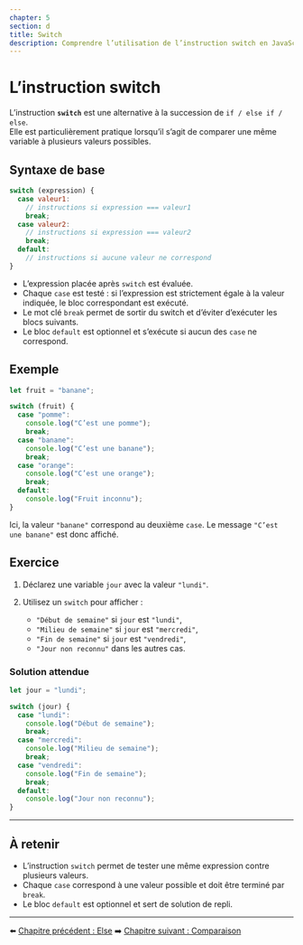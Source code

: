 ```yaml
---
chapter: 5
section: d
title: Switch
description: Comprendre l’utilisation de l’instruction switch en JavaScript pour gérer plusieurs cas possibles de manière claire et lisible.
---
```


# L’instruction switch

L’instruction **`switch`** est une alternative à la succession de `if / else if / else`.  
Elle est particulièrement pratique lorsqu’il s’agit de comparer une même variable à plusieurs valeurs possibles.


## Syntaxe de base

```javascript
switch (expression) {
  case valeur1:
    // instructions si expression === valeur1
    break;
  case valeur2:
    // instructions si expression === valeur2
    break;
  default:
    // instructions si aucune valeur ne correspond
}
```

* L’expression placée après `switch` est évaluée.
* Chaque `case` est testé : si l’expression est strictement égale à la valeur indiquée, le bloc correspondant est exécuté.
* Le mot clé `break` permet de sortir du switch et d’éviter d’exécuter les blocs suivants.
* Le bloc `default` est optionnel et s’exécute si aucun des `case` ne correspond.


## Exemple

```javascript
let fruit = "banane";

switch (fruit) {
  case "pomme":
    console.log("C’est une pomme");
    break;
  case "banane":
    console.log("C’est une banane");
    break;
  case "orange":
    console.log("C’est une orange");
    break;
  default:
    console.log("Fruit inconnu");
}
```

Ici, la valeur `"banane"` correspond au deuxième `case`.
Le message `"C’est une banane"` est donc affiché.


## Exercice

1. Déclarez une variable `jour` avec la valeur `"lundi"`.
2. Utilisez un `switch` pour afficher :

   * `"Début de semaine"` si `jour` est `"lundi"`,
   * `"Milieu de semaine"` si `jour` est `"mercredi"`,
   * `"Fin de semaine"` si `jour` est `"vendredi"`,
   * `"Jour non reconnu"` dans les autres cas.

### Solution attendue

```javascript
let jour = "lundi";

switch (jour) {
  case "lundi":
    console.log("Début de semaine");
    break;
  case "mercredi":
    console.log("Milieu de semaine");
    break;
  case "vendredi":
    console.log("Fin de semaine");
    break;
  default:
    console.log("Jour non reconnu");
}
```

---

## À retenir

* L’instruction `switch` permet de tester une même expression contre plusieurs valeurs.
* Chaque `case` correspond à une valeur possible et doit être terminé par `break`.
* Le bloc `default` est optionnel et sert de solution de repli.

---

⬅️ [Chapitre précédent : Else](./c_else.md)
➡️ [Chapitre suivant : Comparaison](./e_Comparaison.md)

